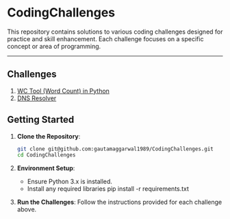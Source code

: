 # **CodingChallenges**

This repository contains solutions to various coding challenges designed for practice and skill enhancement. Each challenge focuses on a specific concept or area of programming. 

---

## **Challenges**
1. [WC Tool (Word Count) in Python](ccwc/README.md)
2. [DNS Resolver](dns_resolver/README.md)

## **Getting Started**

1. **Clone the Repository**:
   ```bash
   git clone git@github.com:gautamaggarwal1989/CodingChallenges.git
   cd CodingChallenges
   ```
   
2. **Environment Setup**:
   - Ensure Python 3.x is installed.
   - Install any required libraries pip install -r requirements.txt

3. **Run the Challenges**:
   Follow the instructions provided for each challenge above.
